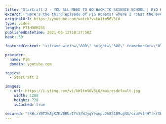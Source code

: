 ```yaml
---
title: "StarCraft 2 - YOU ALL NEED TO GO BACK TO SCIENCE SCHOOL | PiG Roasts #3"
excerpt: "Here's the third episode of PiG Roasts! where I roast the ever living sh*t out of people's replays. All in good fun, of course! Hope you guys enjoy :P  🔥 If you want to get roasted by PiG, send your replay to RateMyStarCraft@gmail.com, with title “PiG Roasts” and in the body of the email add your ign,"
originalUrl: https://youtube.com/watch?v=kW1tm56V5L0
type: video
length: PT1H30M23S
publishedDateTime: 2021-06-12T10:27:50Z
heat: 50

featuredContent: "<iframe width=\"800\" height=\"500\" frameborder=\"0\" src=\"https://www.youtube.com/embed/kW1tm56V5L0\" allow=\"accelerometer; autoplay; encrypted-media; gyroscope; picture-in-picture\" allowfullscreen></iframe>"

provider:
  name: PiG
  domain: youtube.com

topics:
  - StarCraft 2

images:
  - url: https://i.ytimg.com/vi/kW1tm56V5L0/maxresdefault.jpg
    width: 1280
    height: 720
    isCached: true

secured: "5kHczYBT2kAjKZKV0BUrIYv5/WJygYexnpL2hS2189cgNA/siuVvfnHTfkrXR4JqopU3BNsI31BijdTKZ08yd42bpHE+F6zjVm8vPPXs2ghlRo75BNmc/2QNxhtFZBtmDcGOqPRPSayxiwwWtk0SPDTg0sYCU/t60qX6IzFXw7thDb93CEigAtpZgqhGJItoZJ+p3NAFLhXPqSC6LzGqRPHh8BuoGWCppHg97vfgGuWM5C25DhVMKEsNdDjJiLOMAd5QpRVctTY5FG9Km+jSNtvajEObswncVyU8rahTqq2mYgwE6GlS72Kvs7OnHLa/kMz7Ey+7y20aTE/8gAbs4Jh9VPQ4tTX6wnVW0KDAJPcckNkNiv2+We2xUVf7233zCqHeCWCZqE5Db2qN27jFTBYcxzbjPSrTzyi1cLOxSSA=;t6N63vRo+HkFAmuQ6zPs8w=="
---
```


